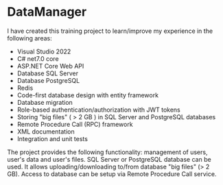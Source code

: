 # DataManager

I have created this training project to learn/improve my experience in the following areas:
- Visual Studio 2022
- C# net7.0 core
- ASP.NET Core Web API
- Database SQL Server
- Database PostgreSQL
- Redis
- Code-first database design with entity framework
- Database migration
- Role-based authentication/authorization with JWT tokens
- Storing "big files" ( > 2 GB ) in SQL Server and PostgreSQL databases
- Remote Procedure Call (RPC) framework
- XML documentation
- Integration and unit tests

The project provides the following functionality: management of users, user's data and user's files. SQL Server or PostgreSQL database can be used. It allows uploading/downloading to/from database "big files" (> 2 GB). Access to database can be setup via Remote Procedure Call service. 

